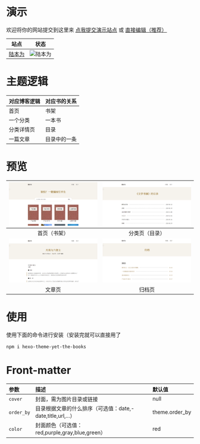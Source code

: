 # 演示

欢迎将你的网站提交到这里来 [点我提交演示站点](https://github.com/Yet-The-Books/hexo-theme-yet-the-books/discussions/12) 或 [直接编辑（推荐）](https://github.com/Yet-The-Books/hexo-theme-yet-the-books/edit/main/README.md)

| 站点                                  | 状态                                                         |
| ------------------------------------- | ------------------------------------------------------------ |
| [陆本为](https://books.nexmoe.com/)       | ![陆本为](https://img.shields.io/website?url=https://books.nexmoe.com/) |

# 主题逻辑

| 对应博客逻辑 | 对应书的关系 |
| ------------ | ------------ |
| 首页         | 书架         |
| 一个分类     | 一本书       |
| 分类详情页   | 目录         |
| 一篇文章     | 目录中的一条 |

# 预览

| ![首页（书架）](./cover/1.png) | ![分类页（目录）](./cover/2.png) |
| :----------------------------: | :------------------------------: |
|          首页（书架）          |          分类页（目录）          |
|    ![文章页](./cover/3.png)    |     ![归档页](./cover/4.png)     |
|             文章页             |              归档页              |

# 使用
使用下面的命令进行安装（安装完就可以直接用了

```shell
npm i hexo-theme-yet-the-books
```

# Front-matter

| 参数       | 描述                                                       | 默认值         |
| :--------- | :--------------------------------------------------------- | :------------- |
| `cover`    | 封面，需为图片目录或链接                                   | null           |
| `order_by` | 目录根据文章的什么排序（可选值：date,-date,title,url,...） | theme.order_by |
| `color`    | 封面颜色（可选值：red,purple,gray,blue,green）             | red            |

